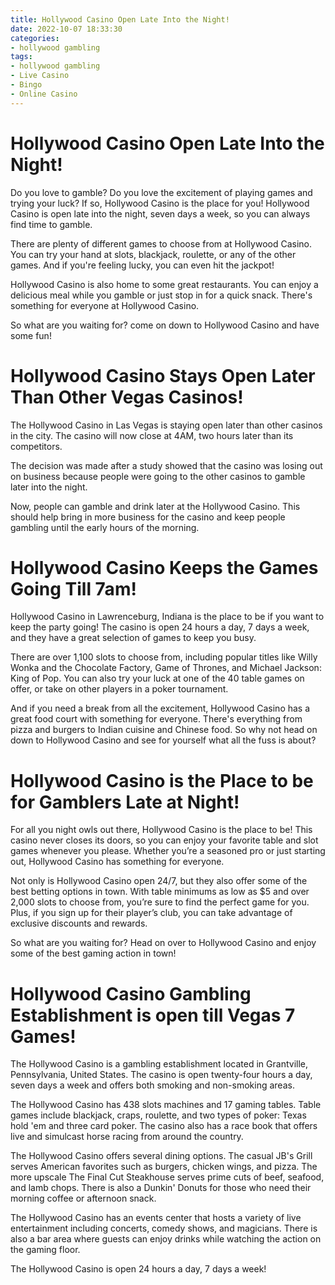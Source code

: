 ```yaml
---
title: Hollywood Casino Open Late Into the Night!
date: 2022-10-07 18:33:30
categories:
- hollywood gambling
tags:
- hollywood gambling
- Live Casino
- Bingo
- Online Casino
---
```



#  Hollywood Casino Open Late Into the Night!

Do you love to gamble? Do you love the excitement of playing games and trying your luck? If so, Hollywood Casino is the place for you! Hollywood Casino is open late into the night, seven days a week, so you can always find time to gamble.

There are plenty of different games to choose from at Hollywood Casino. You can try your hand at slots, blackjack, roulette, or any of the other games. And if you're feeling lucky, you can even hit the jackpot!

Hollywood Casino is also home to some great restaurants. You can enjoy a delicious meal while you gamble or just stop in for a quick snack. There's something for everyone at Hollywood Casino.

So what are you waiting for? come on down to Hollywood Casino and have some fun!

#  Hollywood Casino Stays Open Later Than Other Vegas Casinos!

The Hollywood Casino in Las Vegas is staying open later than other casinos in the city. The casino will now close at 4AM, two hours later than its competitors.

The decision was made after a study showed that the casino was losing out on business because people were going to the other casinos to gamble later into the night.

Now, people can gamble and drink later at the Hollywood Casino. This should help bring in more business for the casino and keep people gambling until the early hours of the morning.

#  Hollywood Casino Keeps the Games Going Till 7am!

Hollywood Casino in Lawrenceburg, Indiana is the place to be if you want to keep the party going! The casino is open 24 hours a day, 7 days a week, and they have a great selection of games to keep you busy.

There are over 1,100 slots to choose from, including popular titles like Willy Wonka and the Chocolate Factory, Game of Thrones, and Michael Jackson: King of Pop. You can also try your luck at one of the 40 table games on offer, or take on other players in a poker tournament.

And if you need a break from all the excitement, Hollywood Casino has a great food court with something for everyone. There's everything from pizza and burgers to Indian cuisine and Chinese food. So why not head on down to Hollywood Casino and see for yourself what all the fuss is about?

#  Hollywood Casino is the Place to be for Gamblers Late at Night!

For all you night owls out there, Hollywood Casino is the place to be! This casino never closes its doors, so you can enjoy your favorite table and slot games whenever you please. Whether you’re a seasoned pro or just starting out, Hollywood Casino has something for everyone.

Not only is Hollywood Casino open 24/7, but they also offer some of the best betting options in town. With table minimums as low as $5 and over 2,000 slots to choose from, you’re sure to find the perfect game for you. Plus, if you sign up for their player’s club, you can take advantage of exclusive discounts and rewards.

So what are you waiting for? Head on over to Hollywood Casino and enjoy some of the best gaming action in town!

#  Hollywood Casino Gambling Establishment is open till Vegas 7 Games!

The Hollywood Casino is a gambling establishment located in Grantville, Pennsylvania, United States. The casino is open twenty-four hours a day, seven days a week and offers both smoking and non-smoking areas.

The Hollywood Casino has 438 slots machines and 17 gaming tables. Table games include blackjack, craps, roulette, and two types of poker: Texas hold 'em and three card poker. The casino also has a race book that offers live and simulcast horse racing from around the country.

The Hollywood Casino offers several dining options. The casual JB's Grill serves American favorites such as burgers, chicken wings, and pizza. The more upscale The Final Cut Steakhouse serves prime cuts of beef, seafood, and lamb chops. There is also a Dunkin' Donuts for those who need their morning coffee or afternoon snack.

The Hollywood Casino has an events center that hosts a variety of live entertainment including concerts, comedy shows, and magicians. There is also a bar area where guests can enjoy drinks while watching the action on the gaming floor.

The Hollywood Casino is open 24 hours a day, 7 days a week!